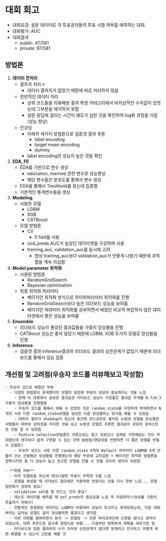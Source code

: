 # 대회 회고

- 대회요강: 설문 데이터로 각 투표권자들의 투표 시행 여부를 예측하는 대회.
- 대회평가: AUC
- 대회결과
  - public: 47/581
  - private: 97/581

## 방법론
  1. **데이터 전처리**
      - 결측치 처리 x
        - 데이터 결측치가 없었기 때문에 따로 처리하지 않음
      - 전반적인 데이터 처리
        - 상위 코드들을 리뷰해본 결과 특정 카테고리에서 비이상적인 수치값이 있엇는데 그부분을 제거하지 못함
        - 설문 응답에 걸리는 시간이 왜도가 심한 것을 확인하여 log화 과정을 거침(성능 향상)
      - 인코딩
        - 아래의 세가지 방법론으로 검증셋 결과 추론
          - label encoding
          - target mean encoding
          - dummy
        - label encoding의 성능이 높은 것을 확인
  2. **EDA, FE**
      - EDA를 기반으로 변수 생성
        - education, married 관련 변수로 성능향상
        - 해당 변수들은 분포도를 통해서 변수 생성
      - EDA를 통해서 Treshhold를 찾는데 집중함
      - 기본적인 통계변수들을 생성
  3. **Modeling**
      - 사용한 모델
        - LGBM
        - XGB
        - CATBoost
      - 모델 방법론
        - CV
          - 5 fold를 사용
        - ood_preds AUC가 높았던 데이터셋을 구성하여 사용
        - training_auc, validation_auc를 동시에 고려
          - 항상 training_auc보다 validation_auc가 안좋게 나왔기 때문에 과적합을 계속 의심함
  4. **Model parameter 최적화**
      - 사용된 방법론
        - RandomGridSearch
        - Bayesian optimization
      - 최종 최적화 파라미터
        - 베이지안 최적화 방식으로 하이퍼파라미터 최적화를 진행
        - RandomGridSearch보다 높은 리더보드 성능을 보여줌
        - 베이지안 파라미터 최적화를 공부하면서 배웠던 비교적 복잡하지 않은 데이터셋에서 좋은 성능을 보여줌
  5. **Ensemble**
      - 리더보드 성능이 좋았던 결과값들을 가중치 앙상블을 진행
      - CATBoost 성능은 좋지 않았기 때문에 LGBM, XGB 두가지 모델로 앙상블을 진행
  6. **Inference**
      - 검증셋 결과 inference결과와 리더보드 결과의 상관관계가 없었기 때문에 리더보드를 통해서 성능 검증



## 개선점 및 고려점(**우승자 코드를 리뷰해보고 작성함**)
    - 우승자 코드로 배웠던 부분
      - 다양한 방법론이 존재했지만 모델의 일반화 부분이 상당히 중요하다는 것을 느낌
        - 현재 이 대회에서 생성한 결과값은 리더보드 성능이 가장좋은 결과값 두개를 0.7/0.3 가중치 앙상블을 진행했음
        - 우승자 코드를 통해서 배울 수 있었던 것은 random_state를 다양하게 부여하면서 N개의 서로 다른 random_state모델을 생성한 다음 앙상블하는 방식을 배울 수 있었음
        - 대회의 결과가 shakeup이 컸는데 중간에 코드공유로 올라온 뉴럴넷 모델을 앙상블한 사람들이 대부분 상위권을 차지한 것을 보고 뉴럴넷 모델로 추론한 결과값이 상당히 로버스트한 것을 알 수 있었음
        - Feature selection방법론도 이론으로는 알고 있었으나 실제로 구현해보는 것이 꺼려졌는데 생각보다 쉽게 구현할 수 있는 것에 놀랐음(랜덤성을 반영하면 더 좋은 모델을 만들 수 있을듯)
        - 우승자 코드는 서로 다른 random_state 4개의 Default 파라미터 LGBM을 4개 만들어 단순 산술평균 앙상블을 진행했는데 해당 부분에 교차검증 + 베이지안 최적화 방법론을 접목시키면 좀 더 성능이 높고 견고한 모델을 만들 수 있을 것이라 생각이 되었음

    - **최종 리뷰**
      - 아직 모델링을 하는데 테크니컬한 부분이 부족한 것을 느낌
      - 모델을 생성할 때 리더보드 결과에만 치중하면 안된다는 것을 다시 한번 느낌... 모델 일반화가 굉장히 중요!
      - validation set을 잘 만드는 것이 중요!
      - 테스트 데이터를 예측할 때 oof_preds의 중요성을 느낌 꼭 저장하자!(앙상블 가중치 추출하기 위해서)
      - 전통적인 정형화된 데이터는 LGBM이 비용대비 성능이 최고라고 생각되었는데, 다음 대회부터는 딥러닝 모델도 같이 앙상블하면 좋겠다고 생각함
      - 이번 대회를 참여하면서 분석 -> 모델링 -> 추론 파이프라인에 신경을 썼다고 생각이 되었는데, 대회 후반으로 갈수록 엉망으로 바뀜... 다음부턴 명확하게 계획을 세우기로 함
      - 리더보드와 검증 결과와의 수치 차이에 상관관계가 없다면 문제라고 인식하고 어떻게 하면 해결할 수 있는지 고민을 해볼 것



